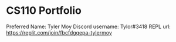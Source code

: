 # CS110 Portfolio
Preferred Name: Tyler Moy
Discord username: Tylor#3418
REPL url: https://replit.com/join/fbcfdgqepa-tylermoy